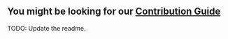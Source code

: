 ## You might be looking for our [Contribution Guide](https://github.com/dylanpiera/PRPGDiscordBot/blob/master/.github/CONTRIBUTING.md)

TODO: Update the readme.